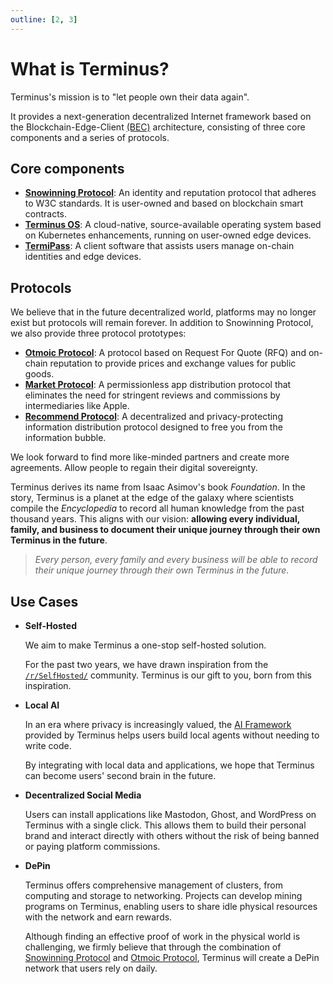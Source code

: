 ```yaml
---
outline: [2, 3]
---
```


# What is Terminus?

Terminus's mission is to "let people own their data again".

It provides a next-generation decentralized Internet framework based on the Blockchain-Edge-Client [(BEC)](./bec.md) architecture, consisting of three core components and a series of protocols.

## Core components
- [**Snowinning Protocol**](../snowinning/overview.md): An identity and reputation protocol that adheres to W3C standards. It is user-owned and based on blockchain smart contracts.
- [**Terminus OS**](../terminus/overview.md): A cloud-native, source-available operating system based on Kubernetes enhancements, running on user-owned edge devices.
- [**TermiPass**](../../how-to/termipass/overview.md): A client software that assists users manage on-chain identities and edge devices.
 

## Protocols

We believe that in the future decentralized world, platforms may no longer exist but protocols will remain forever. In addition to Snowinning Protocol, we also provide three protocol prototypes:

- [**Otmoic Protocol**](../protocol/otmoic.md): A protocol based on Request For Quote (RFQ) and on-chain reputation to provide prices and exchange values for public goods.
- [**Market Protocol**](../protocol/market.md): A permissionless app distribution protocol that eliminates the need for stringent reviews and commissions by intermediaries like Apple.
- [**Recommend Protocol**](../protocol/recommend.md): A decentralized and privacy-protecting information distribution protocol designed to free you from the information bubble.

We look forward to find more like-minded partners and create more agreements. Allow people to regain their digital sovereignty.
 
Terminus derives its name from Isaac Asimov's book *Foundation*. In the story, Terminus is a planet at the edge of the galaxy where scientists compile the *Encyclopedia* to record all human knowledge from the past thousand years. This aligns with our vision: **allowing every individual, family, and business to document their unique journey through their own Terminus in the future**.
 
>*Every person, every family and every business will be able to record their unique journey through their own Terminus in the future.*

## Use Cases

- **Self-Hosted**

  We aim to make Terminus a one-stop self-hosted solution.

  For the past two years, we have drawn inspiration from the [`/r/SelfHosted/`](https://www.reddit.com/r/selfhosted/) community. Terminus is our gift to you, born from this inspiration.

- **Local AI**

  In an era where privacy is increasingly valued, the [AI Framework](../terminus/ai.md) provided by Terminus helps users build local agents without needing to write code.

  By integrating with local data and applications, we hope that Terminus can become users' second brain in the future.

- **Decentralized Social Media**

  Users can install applications like Mastodon, Ghost, and WordPress on Terminus with a single click. This allows them to build their personal brand and interact directly with others without the risk of being banned or paying platform commissions.

- **DePin**

  Terminus offers comprehensive management of clusters, from computing and storage to networking. Projects can develop mining programs on Terminus, enabling users to share idle physical resources with the network and earn rewards.

  Although finding an effective proof of work in the physical world is challenging, we firmly believe that through the combination of [Snowinning Protocol](../snowinning/overview.md) and [Otmoic Protocol](../protocol/otmoic.md), Terminus will create a DePin network that users rely on daily.
